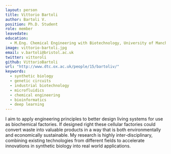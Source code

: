 ```yaml
---
layout: person
title: Vittorio Bartoli
author: Bartoli V.
position: Ph.D. Student
role: member
leavedate: 
education:
  - M.Eng. Chemical Engineering with Biotechnology, University of Manchester, 2014
image: vittorio-bartoli.jpg
email: v.bartoli@bristol.ac.uk
twitter: vittoroli
github: VittorioBartoli
url: "http://www.dtc.ox.ac.uk/people/15/bartoliv/"
keywords:
  - synthetic biology
  - genetic circuits
  - industrial biotechnology
  - microfluidics 
  - chemical engineering
  - bioinformatics
  - deep learning 
---
```

I aim to apply engineering principles to better design living systems for use as biochemical factories. If designed right these cellular factories could convert waste into valuable products in a way that is both environmentally and economically sustainable. My research is highly inter-disciplinary, combining existing technologies from different fields to accelerate innovations in synthetic biology into real world applications.
